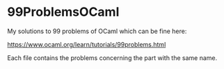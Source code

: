 # 99ProblemsOCaml
My solutions to 99 problems of OCaml which can be fine here:

https://www.ocaml.org/learn/tutorials/99problems.html

Each file contains the problems concerning the part with the same name.
